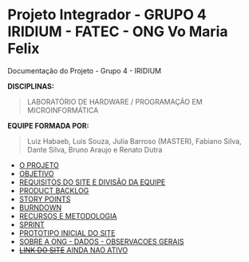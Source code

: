 # Projeto Integrador - GRUPO 4  IRIDIUM - FATEC - ONG Vo Maria Felix
Documentação do Projeto - Grupo 4 - IRIDIUM

**DISCIPLINAS:**
> LABORATÓRIO DE HARDWARE / PROGRAMAÇÃO EM MICROINFORMÁTICA

**EQUIPE FORMADA POR:**
> Luiz Habaeb, Luis Souza, Julia Barroso (MASTER), Fabiano Silva, Dante Silva, Bruno Araujo e Renato Dutra


- [O PROJETO](https://github.com/Iridium-FATEC/PI---V-Maria-Felix/files/6087335/O.PROJETO.docx)
- [OBJETIVO](https://github.com/Iridium-FATEC/PI---V-Maria-Felix/files/6087364/OBJETIVO.docx)
- [REQUISITOS DO SITE E DIVISÃO DA EQUIPE](https://github.com/Iridium-FATEC/PI-IRIDIUM/files/6087479/REQUISITOS.DO.SITE.E.DIVISAO.DA.EQUIPE.docx)
- [PRODUCT BACKLOG](https://github.com/Iridium-FATEC/PI-IRIDIUM/files/6087606/PRODUCT.BACKLOG.docx)
- [STORY POINTS](https://github.com/Iridium-FATEC/PI-IRIDIUM/files/6087822/story.points.docx)
- [BURNDOWN](https://github.com/Iridium-FATEC/PI-IRIDIUM/files/6087748/Burndown.Iridium.xlsx)
- [RECURSOS E METODOLOGIA](https://github.com/Iridium-FATEC/PI-IRIDIUM/files/6087693/RECURSOS.E.METODOLOGIA.docx)
- [SPRINT](https://github.com/Iridium-FATEC/PI---V-Maria-Felix/files/6087243/sprint.docx)
- [PROTOTIPO INICIAL DO SITE](https://github.com/Iridium-FATEC/PI-IRIDIUM/files/6087770/SITE_CODIGOS.gz)
- [SOBRE A ONG - DADOS - OBSERVACOES GERAIS](https://github.com/Iridium-FATEC/PI-IRIDIUM/files/6087795/SOBRE.A.ONG.-.DADOS.-.OBSERVACOES.docx)
- [~~LINK DO SITE~~ AINDA NAO ATIVO](https://www.ongvomariafelix.eu.org)



